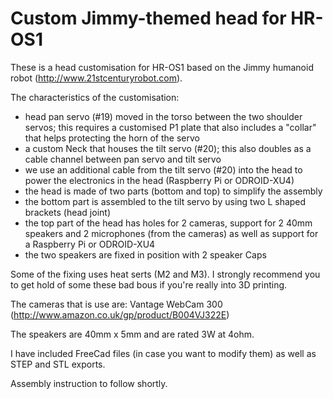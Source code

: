 Custom Jimmy-themed head for HR-OS1
===============

These is a head customisation for HR-OS1 based on the Jimmy humanoid robot (http://www.21stcenturyrobot.com).

The characteristics of the customisation:
- head pan servo (#19) moved in the torso between the two shoulder servos; this requires a customised P1 plate that also includes a "collar" that helps protecting the horn of the servo
- a custom Neck that houses the tilt servo (#20); this also doubles as a cable channel between pan servo and tilt servo
- we use an additional cable from the tilt servo (#20) into the head to power the electronics in the head (Raspberry Pi or ODROID-XU4)
- the head is made of two parts (bottom and top) to simplify the assembly
- the bottom part is assembled to the tilt servo by using two L shaped brackets (head joint)
- the top part of the head has holes for 2 cameras, support for 2 40mm speakers and 2 microphones (from the cameras) as well as support for a Raspberry Pi or ODROID-XU4
- the two speakers are fixed in position with 2 speaker Caps

Some of the fixing uses heat serts (M2 and M3). I strongly recommend you to get hold of some these bad bous if you're really into 3D printing.

The cameras that is use are: Vantage WebCam 300 (http://www.amazon.co.uk/gp/product/B004VJ322E)

The speakers are 40mm x 5mm and are rated 3W at 4ohm.

I have included FreeCad files (in case you want to modify them) as well as STEP and STL exports.

Assembly instruction to follow shortly.
